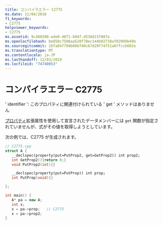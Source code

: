 ```yaml
---
title: コンパイラエラー C2775
ms.date: 11/04/2016
f1_keywords:
- C2775
helpviewer_keywords:
- C2775
ms.assetid: 9c488508-ade0-48f1-b94f-d538d15f807a
ms.openlocfilehash: be858c7508aa520f78ec144b02738af02099b49b
ms.sourcegitcommit: 16fa847794b60bf40c67d20f74751a67fccb602e
ms.translationtype: MT
ms.contentlocale: ja-JP
ms.lasthandoff: 12/03/2019
ms.locfileid: "74740053"
---
```

# <a name="compiler-error-c2775"></a>コンパイラエラー C2775

' identifier ': このプロパティに関連付けられている ' get ' メソッドはありません

[プロパティ](../../cpp/property-cpp.md)拡張属性を使用して宣言されたデータメンバーには `get` 関数が指定されていませんが、式がその値を取得しようとしています。

次の例では、C2775 が生成されます。

```cpp
// C2775.cpp
struct A {
   __declspec(property(put=PutProp2, get=GetProp2)) int prop2;
   int GetProp2(){return 0;}
   void PutProp2(int){}

   __declspec(property(put=PutProp)) int prop;
   int PutProp(void){}

};

int main() {
   A* pa = new A;
   int x;
   x = pa->prop;   // C2775
   x = pa->prop2;
}
```
